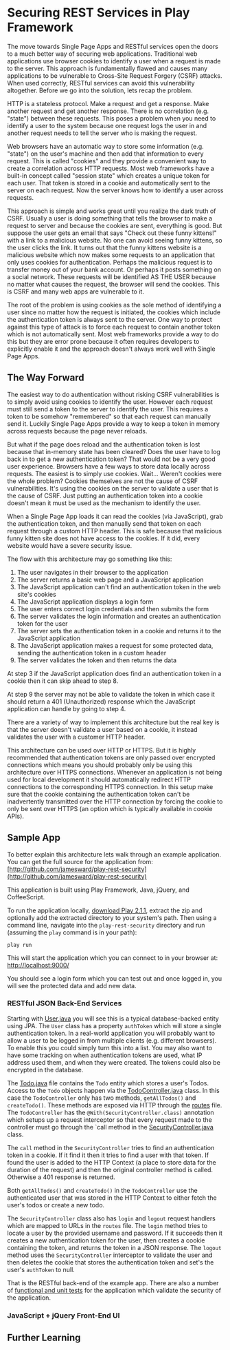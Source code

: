 Securing REST Services in Play Framework
========================================

The move towards Single Page Apps and RESTful services open the doors to a much better way of securing web applications.  Traditional web applications use browser cookies to identify a user when a request is made to the server.  This approach is fundamentally flawed and causes many applications to be vulnerable to Cross-Site Request Forgery (CSRF) attacks.  When used correctly, RESTful services can avoid this vulnerability altogether.  Before we go into the solution, lets recap the problem.

HTTP is a stateless protocol.  Make a request and get a response.  Make another request and get another response.  There is no correlation (e.g. "state") between these requests.  This poses a problem when you need to identify a user to the system because one request logs the user in and another request needs to tell the server who is making the request.

Web browsers have an automatic way to store some information (e.g. "state") on the user's machine and then add that information to every request.  This is called "cookies" and they provide a convenient way to create a correlation across HTTP requests.  Most web frameworks have a built-in concept called "session state" which creates a unique token for each user.  That token is stored in a cookie and automatically sent to the server on each request.  Now the server knows how to identify a user across requests.

This approach is simple and works great until you realize the dark truth of CSRF.  Usually a user is doing something that tells the browser to make a request to server and because the cookies are sent, everything is good.  But suppose the user gets an email that says "Check out these funny kittens!" with a link to a malicious website.  No one can avoid seeing funny kittens, so the user clicks the link.  It turns out that the funny kittens website is a malicious website which now makes some requests to an application that only uses cookies for authentication.  Perhaps the malicious request is to transfer money out of your bank account.  Or perhaps it posts something on a social network.  These requests will be identified AS THE USER because no matter what causes the request, the browser will send the cookies.  This is CSRF and many web apps are vulnerable to it.

The root of the problem is using cookies as the sole method of identifying a user since no matter how the request is initiated, the cookies which include the authentication token is always sent to the server.  One way to protect against this type of attack is to force each request to contain another token which is not automatically sent.  Most web frameworks provide a way to do this but they are error prone because it often requires developers to explicitly enable it and the approach doesn't always work well with Single Page Apps.

The Way Forward
---------------

The easiest way to do authentication without risking CSRF vulnerabilities is to simply avoid using cookies to identify the user.  However each request must still send a token to the server to identify the user.  This requires a token to be somehow "remembered" so that each request can manually send it.  Luckily Single Page Apps provide a way to keep a token in memory across requests because the page never reloads.

But what if the page does reload and the authentication token is lost because that in-memory state has been cleared?  Does the user have to log back in to get a new authentication token?  That would not be a very good user experience.  Browsers have a few ways to store data locally across requests.  The easiest is to simply use cookies.  Wait...  Weren't cookies were the whole problem?  Cookies themselves are not the cause of CSRF vulnerabilities.  It's using the cookies on the server to validate a user that is the cause of CSRF.  Just putting an authentication token into a cookie doesn't mean it must be used as the mechanism to identify the user.

When a Single Page App loads it can read the cookies (via JavaScript), grab the authentication token, and then manually send that token on each request through a custom HTTP header.  This is safe because that malicious funny kitten site does not have access to the cookies.  If it did, every website would have a severe security issue.

The flow with this architecture may go something like this:

1) The user navigates in their browser to the application
2) The server returns a basic web page and a JavaScript application
3) The JavaScript application can't find an authentication token in the web site's cookies
4) The JavaScript application displays a login form
5) The user enters correct login credentials and then submits the form
6) The server validates the login information and creates an authentication token for the user
7) The server sets the authentication token in a cookie and returns it to the JavaScript application
8) The JavaScript application makes a request for some protected data, sending the authentication token in a custom header
9) The server validates the token and then returns the data

At step 3 if the JavaScript application does find an authentication token in a cookie then it can skip ahead to step 8.

At step 9 the server may not be able to validate the token in which case it should return a 401 (Unauthorized) response which the JavaScript application can handle by going to step 4.

There are a variety of way to implement this architecture but the real key is that the server doesn't validate a user based on a cookie, it instead validates the user with a customer HTTP header.

This architecture can be used over HTTP or HTTPS.  But it is highly recommended that authentication tokens are only passed over encrypted connections which means you should probably only be using this architecture over HTTPS connections.  Whenever an application is not being used for local development it should automatically redirect HTTP connections to the corresponding HTTPS connection.  In this setup make sure that the cookie containing the authentication token can't be inadvertently transmitted over the HTTP connection by forcing the cookie to only be sent over HTTPS (an option which is typically available in cookie APIs).

Sample App
----------

To better explain this architecture lets walk through an example application.  You can get the full source for the application from: [http://github.com/jamesward/play-rest-security](http://github.com/jamesward/play-rest-security)

This application is built using Play Framework, Java, jQuery, and CoffeeScript.

To run the application locally, [download Play 2.1.1](http://playframework.com/download), extract the zip and optionally add the extracted directory to your system's path.  Then using a command line, navigate into the `play-rest-security` directory and run (assuming the `play` command is in your path):

    play run

This will start the application which you can connect to in your browser at: [http://localhost:9000/](http://localhost:9000/)

You should see a login form which you can test out and once logged in, you will see the protected data and add new data.

### RESTful JSON Back-End Services

Starting with [User.java](http://github.com/jamesward/play-rest-security/***TODO***) you will see this is a typical database-backed entity using JPA.  The `User` class has a property `authToken` which will store a single authentication token.  In a real-world application you will probably want to allow a user to be logged in from multiple clients (e.g. different browsers).  To enable this you could simply turn this into a list.  You may also want to have some tracking on when authentication tokens are used, what IP address used them, and when they were created.  The tokens could also be encrypted in the database.

The [Todo.java](http://github.com/jamesward/play-rest-security/***TODO***) file contains the `Todo` entity which stores a user's Todos.  Access to the `Todo` objects happen via the [TodoController.java](http://github.com/jamesward/play-rest-security/***TODO***) class.  In this case the `TodoController` only has two methods, `getAllTodos()` and `createTodo()`.  These methods are exposed via HTTP through the [routes](http://github.com/jamesward/play-rest-security/***TODO***) file.  The `TodoController` has the `@With(SecurityController.class)` annotation which setups up a request interceptor so that every request made to the controller must go through the `call method in the [SecurityController.java](http://github.com/jamesward/play-rest-security/***TODO***) class.

The `call` method in the `SecurityController` tries to find an authentication token in a cookie.  If it find it then it tries to find a user with that token.  If found the user is added to the HTTP Context (a place to store data for the duration of the request) and then the original controller method is called.  Otherwise a 401 response is returned.

Both `getAllTodos()` and `createTodo()` in the `TodoController` use the authenticated user that was stored in the HTTP Context to either fetch the user's todos or create a new todo.

The `SecurityController` class also has `login` and `logout` request handlers which are mapped to URLs in the `routes` file.  The `login` method tries to locate a user by the provided username and password.  If it succeeds then it creates a new authentication token for the user, then creates a cookie containing the token, and returns the token in a JSON response.  The `logout` method uses the `SecurityController` interceptor to validate the user and then deletes the cookie that stores the authentication token and set's the user's `authToken` to null.

That is the RESTful back-end of the example app.  There are also a number of [functional and unit tests](http://github.com/jamesward/play-rest-security/***TODO***) for the application which validate the security of the application.

### JavaScript + jQuery Front-End UI



Further Learning
----------------

